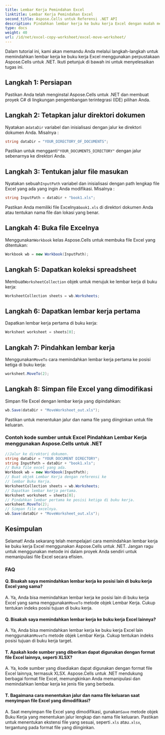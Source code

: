 ```yaml
---
title: Lembar Kerja Pemindahan Excel
linktitle: Lembar Kerja Pemindahan Excel
second_title: Aspose.Cells untuk Referensi .NET API
description: Pindahkan lembar kerja ke buku kerja Excel dengan mudah menggunakan Aspose.Cells untuk .NET.
type: docs
weight: 40
url: /id/net/excel-copy-worksheet/excel-move-worksheet/
---
```

Dalam tutorial ini, kami akan memandu Anda melalui langkah-langkah untuk memindahkan lembar kerja ke buku kerja Excel menggunakan perpustakaan Aspose.Cells untuk .NET. Ikuti petunjuk di bawah ini untuk menyelesaikan tugas ini.


## Langkah 1: Persiapan

Pastikan Anda telah menginstal Aspose.Cells untuk .NET dan membuat proyek C# di lingkungan pengembangan terintegrasi (IDE) pilihan Anda.

## Langkah 2: Tetapkan jalur direktori dokumen

 Nyatakan a`dataDir` variabel dan inisialisasi dengan jalur ke direktori dokumen Anda. Misalnya :

```csharp
string dataDir = "YOUR_DIRECTORY_OF_DOCUMENTS";
```

 Pastikan untuk mengganti`"YOUR_DOCUMENTS_DIRECTORY"` dengan jalur sebenarnya ke direktori Anda.

## Langkah 3: Tentukan jalur file masukan

 Nyatakan sebuah`InputPath` variabel dan inisialisasi dengan path lengkap file Excel yang ada yang ingin Anda modifikasi. Misalnya :

```csharp
string InputPath = dataDir + "book1.xls";
```

 Pastikan Anda memiliki file Excelnya`book1.xls` di direktori dokumen Anda atau tentukan nama file dan lokasi yang benar.

## Langkah 4: Buka file Excelnya

 Menggunakan`Workbook` kelas Aspose.Cells untuk membuka file Excel yang ditentukan:

```csharp
Workbook wb = new Workbook(InputPath);
```

## Langkah 5: Dapatkan koleksi spreadsheet

 Membuat`WorksheetCollection` objek untuk merujuk ke lembar kerja di buku kerja:

```csharp
WorksheetCollection sheets = wb.Worksheets;
```

## Langkah 6: Dapatkan lembar kerja pertama

Dapatkan lembar kerja pertama di buku kerja:

```csharp
Worksheet worksheet = sheets[0];
```

## Langkah 7: Pindahkan lembar kerja

 Menggunakan`MoveTo` cara memindahkan lembar kerja pertama ke posisi ketiga di buku kerja:

```csharp
worksheet.MoveTo(2);
```

## Langkah 8: Simpan file Excel yang dimodifikasi

Simpan file Excel dengan lembar kerja yang dipindahkan:

```csharp
wb.Save(dataDir + "MoveWorksheet_out.xls");
```

Pastikan untuk menentukan jalur dan nama file yang diinginkan untuk file keluaran.

### Contoh kode sumber untuk Excel Pindahkan Lembar Kerja menggunakan Aspose.Cells untuk .NET 
```csharp
//Jalur ke direktori dokumen.
string dataDir = "YOUR DOCUMENT DIRECTORY";
string InputPath = dataDir + "book1.xls";
// Buka file excel yang ada.
Workbook wb = new Workbook(InputPath);
// Buat objek Lembar Kerja dengan referensi ke
// lembar Buku Kerja.
WorksheetCollection sheets = wb.Worksheets;
// Dapatkan lembar kerja pertama.
Worksheet worksheet = sheets[0];
// Pindahkan lembar pertama ke posisi ketiga di buku kerja.
worksheet.MoveTo(2);
// Simpan file excelnya.
wb.Save(dataDir + "MoveWorksheet_out.xls");
```

## Kesimpulan

Selamat! Anda sekarang telah mempelajari cara memindahkan lembar kerja ke buku kerja Excel menggunakan Aspose.Cells untuk .NET. Jangan ragu untuk menggunakan metode ini dalam proyek Anda sendiri untuk memanipulasi file Excel secara efisien.

### FAQ

#### Q. Bisakah saya memindahkan lembar kerja ke posisi lain di buku kerja Excel yang sama?

A.  Ya, Anda bisa memindahkan lembar kerja ke posisi lain di buku kerja Excel yang sama menggunakan`MoveTo` metode objek Lembar Kerja. Cukup tentukan indeks posisi tujuan di buku kerja.

#### Q. Bisakah saya memindahkan lembar kerja ke buku kerja Excel lainnya?

A.  Ya, Anda bisa memindahkan lembar kerja ke buku kerja Excel lain menggunakan`MoveTo` metode objek Lembar Kerja. Cukup tentukan indeks posisi tujuan di buku kerja target.

#### T. Apakah kode sumber yang diberikan dapat digunakan dengan format file Excel lainnya, seperti XLSX?

A. Ya, kode sumber yang disediakan dapat digunakan dengan format file Excel lainnya, termasuk XLSX. Aspose.Cells untuk .NET mendukung berbagai format file Excel, memungkinkan Anda memanipulasi dan memindahkan lembar kerja ke jenis file yang berbeda.

#### T. Bagaimana cara menentukan jalur dan nama file keluaran saat menyimpan file Excel yang dimodifikasi?

A.  Saat menyimpan file Excel yang dimodifikasi, gunakan`Save` metode objek Buku Kerja yang menentukan jalur lengkap dan nama file keluaran. Pastikan untuk menentukan ekstensi file yang sesuai, seperti`.xls` atau`.xlsx`, tergantung pada format file yang diinginkan.